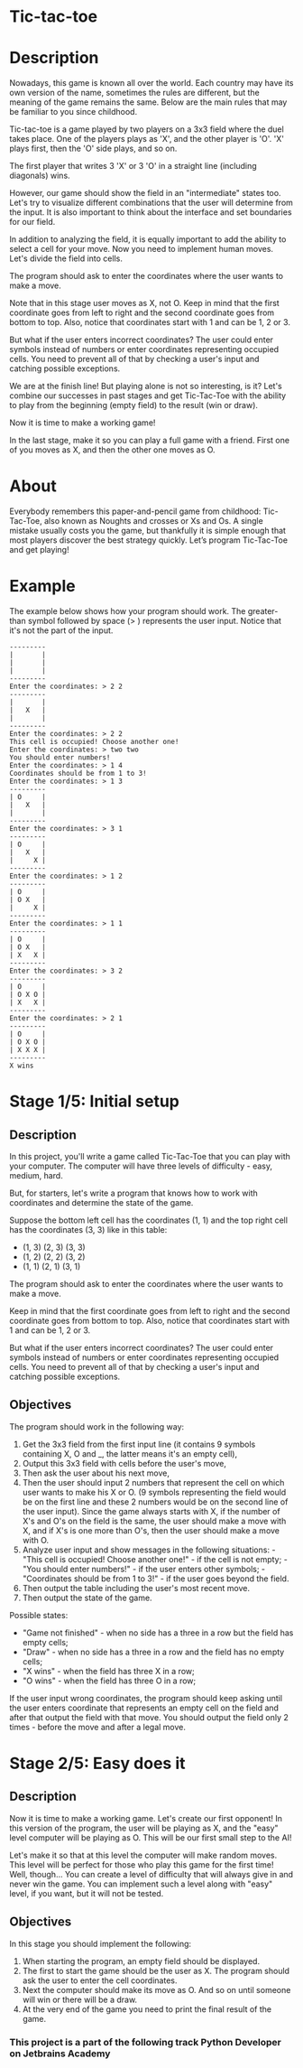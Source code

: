 # Tic-tac-toe

# Description 

Nowadays, this game is known all over the world. Each country may have its own version of the name, sometimes the rules are different, but the meaning of the game remains the same. Below are the main rules that may be familiar to you since childhood.

Tic-tac-toe is a game played by two players on a 3x3 field where the duel takes place. One of the players plays as 'X', and the other player is 'O'. 'X' plays first, then the 'O' side plays, and so on.

The first player that writes 3 'X' or 3 'O' in a straight line (including diagonals) wins.

However, our game should show the field in an "intermediate" states too. Let's try to visualize different combinations that the user will determine from the input. It is also important to think about the interface and set boundaries for our field.

In addition to analyzing the field, it is equally important to add the ability to select a cell for your move. Now you need to implement human moves. Let's divide the field into cells.

The program should ask to enter the coordinates where the user wants to make a move.

Note that in this stage user moves as X, not O. Keep in mind that the first coordinate goes from left to right and the second coordinate goes from bottom to top. Also, notice that coordinates start with 1 and can be 1, 2 or 3.

But what if the user enters incorrect coordinates? The user could enter symbols instead of numbers or enter coordinates representing occupied cells. You need to prevent all of that by checking a user's input and catching possible exceptions.

We are at the finish line! But playing alone is not so interesting, is it? Let's combine our successes in past stages and get Tic-Tac-Toe with the ability to play from the beginning (empty field) to the result (win or draw).

Now it is time to make a working game!

In the last stage, make it so you can play a full game with a friend. First one of you moves as X, and then the other one moves as O.

# About
Everybody remembers this paper-and-pencil game from childhood: Tic-Tac-Toe, also known as Noughts and crosses or Xs and Os. A single mistake usually costs you the game, but thankfully it is simple enough that most players discover the best strategy quickly. Let’s program Tic-Tac-Toe and get playing!

# Example

The example below shows how your program should work.
The greater-than symbol followed by space (> ) represents the user input. Notice that it's not the part of the input.
```
---------
|       |
|       |
|       |
---------
Enter the coordinates: > 2 2
---------
|       |
|   X   |
|       |
---------
Enter the coordinates: > 2 2
This cell is occupied! Choose another one!
Enter the coordinates: > two two
You should enter numbers!
Enter the coordinates: > 1 4
Coordinates should be from 1 to 3!
Enter the coordinates: > 1 3
---------
| O     |
|   X   |
|       |
---------
Enter the coordinates: > 3 1
---------
| O     |
|   X   |
|     X |
---------
Enter the coordinates: > 1 2
---------
| O     |
| O X   |
|     X |
---------
Enter the coordinates: > 1 1
---------
| O     |
| O X   |
| X   X |
---------
Enter the coordinates: > 3 2
---------
| O     |
| O X O |
| X   X |
---------
Enter the coordinates: > 2 1
---------
| O     |
| O X O |
| X X X |
---------
X wins
```

# Stage 1/5: Initial setup

## Description 

In this project, you'll write a game called Tic-Tac-Toe that you can play with your computer. The computer will have three levels of difficulty - easy, medium, hard.

But, for starters, let's write a program that knows how to work with coordinates and determine the state of the game.

Suppose the bottom left cell has the coordinates (1, 1) and the top right cell has the coordinates (3, 3) like in this table:

- (1, 3) (2, 3) (3, 3)
- (1, 2) (2, 2) (3, 2)
- (1, 1) (2, 1) (3, 1)

The program should ask to enter the coordinates where the user wants to make a move.

Keep in mind that the first coordinate goes from left to right and the second coordinate goes from bottom to top. Also, notice that coordinates start with 1 and can be 1, 2 or 3.

But what if the user enters incorrect coordinates? The user could enter symbols instead of numbers or enter coordinates representing occupied cells. You need to prevent all of that by checking a user's input and catching possible exceptions.

## Objectives

The program should work in the following way:
  1. Get the 3x3 field from the first input line (it contains 9 symbols containing X, O and _, the latter means it's an empty cell),
  2. Output this 3x3 field with cells before the user's move,
  3. Then ask the user about his next move,
  4. Then the user should input 2 numbers that represent the cell on which user wants to make his X or O. (9 symbols representing the field would be on the first line and these 2 numbers would be on the second line of the user input). Since the game always starts with X, if the number of X's and O's on the field is the same, the user should make a move with X, and if X's is one more than O's, then the user should make a move with O.
  5. Analyze user input and show messages in the following situations:
    - "This cell is occupied! Choose another one!" - if the cell is not empty;
    - "You should enter numbers!" - if the user enters other symbols;
    - "Coordinates should be from 1 to 3!" - if the user goes beyond the field.
  6. Then output the table including the user's most recent move.
  7. Then output the state of the game.

Possible states:
  - "Game not finished" - when no side has a three in a row but the field has empty cells;
  - "Draw" - when no side has a three in a row and the field has no empty cells;
  - "X wins" - when the field has three X in a row;
  - "O wins" - when the field has three O in a row;

If the user input wrong coordinates, the program should keep asking until the user enters coordinate that represents an empty cell on the field and after that output the field with that move. You should output the field only 2 times - before the move and after a legal move.

# Stage 2/5: Easy does it

## Description

Now it is time to make a working game. Let's create our first opponent! In this version of the program, the user will be playing as X, and the "easy" level computer will be playing as O. This will be our first small step to the AI!

Let's make it so that at this level the computer will make random moves. This level will be perfect for those who play this game for the first time! Well, though... You can create a level of difficulty that will always give in and never win the game. You can implement such a level along with "easy" level, if you want, but it will not be tested.

## Objectives

In this stage you should implement the following:
1. When starting the program, an empty field should be displayed.
2. The first to start the game should be the user as X. The program should ask the user to enter the cell coordinates.
3. Next the computer should make its move as O. And so on until someone will win or there will be a draw.
4. At the very end of the game you need to print the final result of the game.

### This project is a part of the following track Python Developer on Jetbrains Academy
